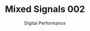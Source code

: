 ---
layout: page
assets: "./assets/002/"
title: "Mixed Signals 002"
subtitle: "Digital Performance"
datetime: "Sat Apr 08 2017 20:00:00 GMT-0400"
location: 
  name: "200 Morgan Ave"
  url: "http://www.umbrellafactory.studio/"
permalink: /
description: >
  Fantasies of manga and sci-fi cast our future into the new, the streets of neo-Tokyo and the skies of neo-New York. But the all-too-real reality of the present digital and of the individual exploded across the Internet finds us already folded into our imagined futures like a warm Hollandaise sauce. The ingredients are one part human warmth, one part machine intelligence. As the mixture cools we start to see artistic reflections of the modern moment. In sound, light, and dance, on April 8th at the Umbrella Factory, come taste the sauce with us.
links:
  - name: "FB EVENT"
    url: "https://www.facebook.com/events/1674966426138941/"
  - name: "RSVP"
    url: "https://www.eventbrite.com/e/mixed-signals-002-tickets-33292927041"


performances:
  - name: "Synaesthetic Object"
    url: "http://sites.bxmc.poly.edu/~lukedubois/projects/index.html?id=objects"
    performers:
      - name: "Luke Dubois"
        url: "http://lukedubois.com/"
    image: "synaesthetic_object.png"
    description: >
      Synaesthetic Object (Coltrane) is a live audio-visual performance that uses computer analysis of John Coltrane's Ascension (1965) as the basis for a real-time 3D rendering of a shape. The performer manipulates the rendering throughout the performance by altering a set of improvisation parameters that control how the shape shifts and behaves. The sound in the piece is derived from a direct scan of the geometry of the shape at different frequencies, creating an ever-shifting drone. The use of a seminal free jazz album as, effectively, a noise source for generative graphics allows the performed shape and resulting music to have a nuanced vocabulary of gestures that translate into a highly expressive canvas for synaesthetic performance.
    media: >
      <iframe src="https://player.vimeo.com/video/15690272?title=0&byline=0&portrait=0" width="640" height="360" frameborder="0" webkitallowfullscreen mozallowfullscreen allowfullscreen></iframe>

  - name: "Bureau of Ships"
    url: "https://www.jann.one/#/department-of-ships/"
    performers:
      - name: "John J.A. Jannone"
        url: "https://www.jann.one"
    image: "bureau_of_ships.jpg"
    description: >
      Bureau of Ships is a multi-part project based on re-building vintage military oscilloscopes as music synthesizers, hybridizing the classic analog electronics in the devices with "implants" of miniature digital components. The resulting re-purposed objects are at once sound generators, performable musical instruments, and interesting sculptural objects. And the transformation of these military objects into harmless, playable, and playfully conceived objects is not an insignificant part of the project.
    media: >
      <iframe src="https://player.vimeo.com/video/201323716??title=0&byline=0&portrait=0" width="640" height="360" frameborder="0" webkitallowfullscreen mozallowfullscreen allowfullscreen></iframe>

  - name: "Elk + Hunter"
    url: "http://www.sofyyuditskaya.com/wordpress/?p=690"
    performers:
      - name: "Sofy Yuditskaya"
        url: "http://yuditskaya.com"
    image: "elk_hunter.png"
    description: >
      Written during my time in the Arctic, Elk + Hunter is a retelling of the Persephone myth from Persephony's point of view. The story is set in the context of Sami mythology + our post post internet world. In the very North of the world at the source of the world river, where the ice melts into the purest of the waters we drink here on Earth–live the Hunter and Elk Queen. This world of the North is the land where the Sun goes to sleep, and our souls go when we die, it is where all life comes from, and where all life ends...
    media: >
      <iframe src="https://player.vimeo.com/video/195747802?title=0&byline=0&portrait=0" width="640" height="360" frameborder="0" webkitallowfullscreen mozallowfullscreen allowfullscreen></iframe>

  - name: "Víctor Raúl y sus maquinitas"
    performers:
      - name: "Aarón Montoya-Moraga"
        url: "http://montoyamoraga.io/"
    image: "victor_raul.jpg"
    description:  >
      Víctor Raúl on guitar and programming, macbook on vocals.
    media: >
      <iframe src="https://player.vimeo.com/video/206328520?title=0&byline=0&portrait=0" width="640" height="360" frameborder="0" webkitallowfullscreen mozallowfullscreen allowfullscreen></iframe>

  - name: "Scorpion Mouse"
    performers:
      - name: "Jason Levine"
        url: "https://www.behance.net/jasonlevine"
      - name: "May Cheung"
        url: "http://maycheung.com"
    image: ""
    description: >
      Scorpion Mouse is the unholy union between Jason Levine the livecoding scorpion, and May Cheung the squeaktastic singing mouse. Together they navigate the sonic landscape of the audio t-SNE. Always improvising, it's impossible to know where they'll start or where they end up. Only one thing is for sure: We're all gonna die. But tonight... Tonight we're rocking out to Scorpion Mouse.

  - name: "DJ Lady Lane"
    performers: 
      - name: "Rena Anakwe"
        url: "https://twitter.com/DJLadyLane"
    image: ""
    media: > 
      <iframe width="100%" height="450" scrolling="no" frameborder="no" src="https://w.soundcloud.com/player/?url=https%3A//api.soundcloud.com/tracks/249612881&amp;auto_play=false&amp;hide_related=false&amp;show_comments=true&amp;show_user=true&amp;show_reposts=false&amp;visual=true"></iframe>

background: >
  <style> body: {
    background-image: url("./assets/002/background.png");
  }
  </style>
---